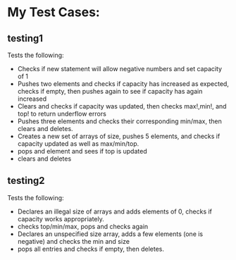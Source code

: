 # My Test Cases:

## testing1

Tests the following:
- Checks if new statement will allow negative numbers and set capacity of 1
- Pushes two elements and checks if capacity has increased as expected, checks if empty, then pushes again to see if capacity has again increased
- Clears and checks if capacity was updated, then checks max!,min!, and top! to return underflow errors
- Pushes three elements and checks their corresponding min/max, then clears and deletes.
- Creates a new set of arrays of size, pushes 5 elements, and checks if capacity updated as well as max/min/top.
- pops and element and sees if top is updated
- clears and deletes

## testing2

Tests the following:
- Declares an illegal size of arrays and adds elements of 0, checks if capacity works appropriately.
- checks top/min/max, pops and checks again
- Declares an unspecified size array, adds a few elements (one is negative) and checks the min and size
- pops all entries and checks if empty, then deletes.
